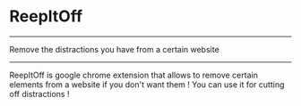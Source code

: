 # ReepItOff

---

Remove the distractions you have from a certain website

---


ReepItOff is google chrome extension that allows to remove certain elements from a website if you don't want them !
You can use it for cutting off distractions !